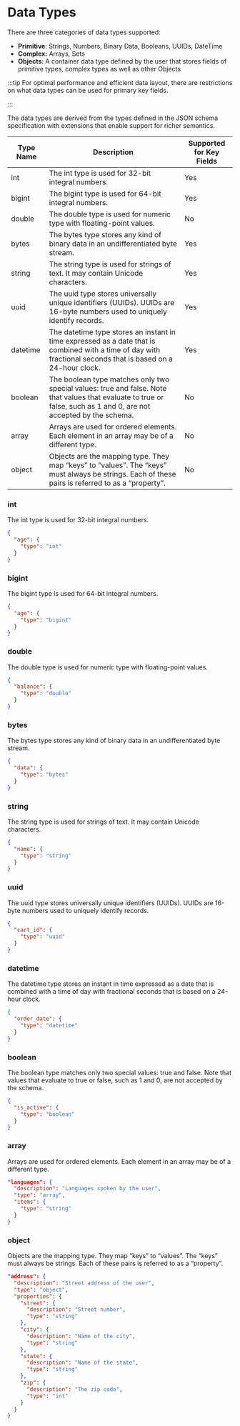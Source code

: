 # Data Types

There are three categories of data types supported:

* **Primitive**: Strings, Numbers, Binary Data, Booleans, UUIDs, DateTime
* **Complex:** Arrays, Sets
* **Objects**: A container data type defined by the user that stores fields 
  of primitive types, complex types as well as other Objects

:::tip
For optimal performance and efficient data layout, there are restrictions on 
what data types can be used for primary key fields.

:::

The data types are derived from the types defined in the JSON schema 
specification with extensions that enable support for richer semantics.

| Type Name | Description                                                                                                                                                         | Supported for Key Fields |
|-----------|---------------------------------------------------------------------------------------------------------------------------------------------------------------------|--------------------------|
| int       | The int type is used for 32-bit integral numbers.                                                                                                                   | Yes                      |
| bigint    | The bigint type is used for 64-bit integral numbers.                                                                                                                | Yes                      |
| double    | The double type is used for numeric type with floating-point values.                                                                                                | No                       |
| bytes     | The bytes type stores any kind of binary data in an undifferentiated byte stream.                                                                                   | Yes                      |
| string    | The string type is used for strings of text. It may contain Unicode characters.                                                                                     | Yes                      |
| uuid      | The uuid type stores universally unique identifiers (UUIDs). UUIDs are 16-byte numbers used to uniquely identify records.                                           | Yes                      |
| datetime  | The datetime type stores an instant in time expressed as a date that is combined with a time of day with fractional seconds that is based on a 24-hour clock.       | Yes                      |
| boolean   | The boolean type matches only two special values: true and false. Note that values that evaluate to true or false, such as 1 and 0, are not accepted by the schema. | No                       |
| array     | Arrays are used for ordered elements. Each element in an array may be of a different type.                                                                          | No                       |
| object    | Objects are the mapping type. They map “keys” to “values”. The “keys” must always be strings. Each of these pairs is referred to as a “property”.                   | No                       |

### int

The int type is used for 32-bit integral numbers.

```json
{
  "age": {
    "type": "int"
  }
}
```

### bigint

The bigint type is used for 64-bit integral numbers.

```json
{
  "age": {
    "type": "bigint"
  }
}
```

### double

The double type is used for numeric type with floating-point values.

```json
{
  "balance": {
    "type": "double"
  }
}
```

### bytes

The bytes type stores any kind of binary data in an undifferentiated byte 
stream.

```json
{
  "data": {
    "type": "bytes"
  }
}
```

### string

The string type is used for strings of text. It may contain Unicode characters.

```json
{
  "name": {
    "type": "string"
  }
}
```

### uuid
The uuid type stores universally unique identifiers (UUIDs). UUIDs are 
16-byte numbers used to uniquely identify records.

```json
{
  "cart_id": {
    "type": "uuid"
  }
}
```

### datetime

The datetime type stores an instant in time expressed as a date that is 
combined with a time of day with fractional seconds that is based on a 
24-hour clock.

```json
{
  "order_date": {
    "type": "datetime"
  }
}
```

### boolean

The boolean type matches only two special values: true and false. Note that 
values that evaluate to true or false, such as 1 and 0, are not accepted by 
the schema.

```json
{
  "is_active": {
    "type": "boolean"
  }
}
```

### array

Arrays are used for ordered elements. Each element in an array may be of a 
different type.

```json
"languages": {
  "description": "Languages spoken by the user",
  "type": "array",
  "items": {
    "type": "string"
  }
}
```

### object

Objects are the mapping type. They map “keys” to “values”. The “keys” must 
always be strings. Each of these pairs is referred to as a “property”.

```json
"address": {
  "description": "Street address of the user",
  "type": "object",
  "properties": {
    "street": {
      "description": "Street number",
      "type": "string"
    },
    "city": {
      "description": "Name of the city",
      "type": "string"
    },
    "state": {
      "description": "Name of the state",
      "type": "string"
    },
    "zip": {
      "description": "The zip code",
      "type": "int"
    }
  }
}
```
